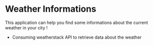 # Weather Informations

This application can help you find some informations about the current weather in your city !

- Consuming weatherstack API to retrieve data about the weather

